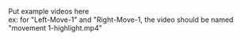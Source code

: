 Put example videos here
<br>ex: for "Left-Move-1" and "Right-Move-1, the video should be named "movement 1-highlight.mp4"
